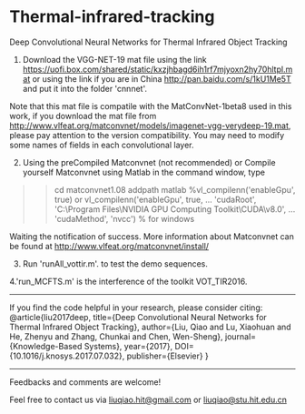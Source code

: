 # Thermal-infrared-tracking
 Deep Convolutional Neural Networks for Thermal Infrared Object Tracking
 
1. Download the VGG-NET-19 mat file using the link
https://uofi.box.com/shared/static/kxzjhbagd6ih1rf7mjyoxn2hy70hltpl.mat
or using the link if you are in China http://pan.baidu.com/s/1kU1Me5T and put it into the folder 'cnnnet'.

Note that this mat file is compatile with the MatConvNet-1beta8 used in this work, if you download the mat file from
http://www.vlfeat.org/matconvnet/models/imagenet-vgg-verydeep-19.mat, please pay attention to the version compatibility. You may need to modify some names of fields in each convolutional layer.  

2. Using the preCompiled Matconvnet (not recommended) or Compile yourself Matconvnet using Matlab in the command window, type 
>>cd matconvnet1.08
>>addpath matlab
>>%vl_compilenn('enableGpu', true)
or
>>vl_compilenn('enableGpu', true, ...
'cudaRoot', 'C:\Program Files\NVIDIA GPU Computing Toolkit\CUDA\v8.0', ...
'cudaMethod', 'nvcc') % for windows

Waiting the notification of success.
More information about Matconvnet can be found at http://www.vlfeat.org/matconvnet/install/

3. Run 'runAll_vottir.m'. to test the demo sequences. 

4.'run_MCFTS.m' is the interference of the toolkit VOT_TIR2016.

*********************************************************************************

If you find the code helpful in your research, please consider citing:
@article{liu2017deep,
  title={Deep Convolutional Neural Networks for Thermal Infrared Object Tracking},
  author={Liu, Qiao and Lu, Xiaohuan and He, Zhenyu and Zhang, Chunkai and Chen, Wen-Sheng},
  journal={Knowledge-Based Systems},
  year={2017},
  DOI={10.1016/j.knosys.2017.07.032},
  publisher={Elsevier}
}

*********************************************************************************

Feedbacks and comments are welcome! 

Feel free to contact us via liuqiao.hit@gmail.com or liuqiao@stu.hit.edu.cn

